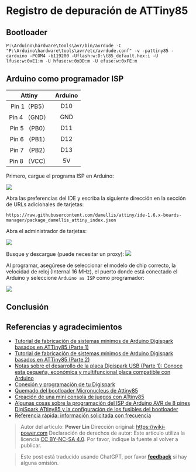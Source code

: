 # Registro de depuración de ATTiny85

## Bootloader

```shell
P:\Arduino\hardware\tools\avr/bin/avrdude -C "P:\Arduino\hardware\tools\avr/etc/avrdude.conf" -v -pattiny85 -carduino -PCOM4 -b119200 -Uflash:w:D:\t85_default.hex:i -U lfuse:w:0xE1:m -U hfuse:w:0xDD:m -U efuse:w:0xFE:m
```

## Arduino como programador ISP

|    Attiny     | Arduino |
| :-----------: | :-----: |
| Pin 1（PB5）  |   D10   |
| Pin 4 （GND） |   GND   |
| Pin 5 （PB0） |   D11   |
| Pin 6 （PB1） |   D12   |
| Pin 7 （PB2） |   D13   |
| Pin 8 （VCC） |   5V    |

Primero, cargue el programa ISP en Arduino:

![](https://wiki-media-1253965369.cos.ap-guangzhou.myqcloud.com/img/20200426144425.png)

Abra las preferencias del IDE y escriba la siguiente dirección en la sección de URLs adicionales de tarjetas:

```
https://raw.githubusercontent.com/damellis/attiny/ide-1.6.x-boards-manager/package_damellis_attiny_index.json
```

Abra el administrador de tarjetas:

![](https://wiki-media-1253965369.cos.ap-guangzhou.myqcloud.com/img/20200426144642.png)

Busque y descargue (puede necesitar un proxy):
![](https://wiki-media-1253965369.cos.ap-guangzhou.myqcloud.com/img/20200426144732.png)

Al programar, asegúrese de seleccionar el modelo de chip correcto, la velocidad de reloj (Internal 16 MHz), el puerto donde está conectado el Arduino y seleccione `Arduino as ISP` como programador:

![](https://wiki-media-1253965369.cos.ap-guangzhou.myqcloud.com/img/20200426144834.png)

## Conclusión

## Referencias y agradecimientos

- [Tutorial de fabricación de sistemas mínimos de Arduino Digispark basados en ATTiny85 (Parte 1)](https://blog.csdn.net/Argon_Ghost/article/details/103637870?depth_1-utm_source=distribute.pc_relevant.none-task-blog-BlogCommendFromBaidu-4&utm_source=distribute.pc_relevant.none-task-blog-BlogCommendFromBaidu-4)
- [Tutorial de fabricación de sistemas mínimos de Arduino Digispark basados en ATTiny85 (Parte 2)](https://blog.csdn.net/Argon_Ghost/article/details/103859931)
- [Notas sobre el desarrollo de la placa Digispark USB (Parte 1): Conoce esta pequeña, económica y multifuncional placa compatible con Arduino](https://zhuanlan.zhihu.com/p/73336394)
- [Conexión y programación de tu Digispark](http://digistump.com/wiki/digispark/tutorials/connecting)
- [Quemado del bootloader Micronucleus de Attiny85](http://iremo-tw.blogspot.com/2018/03/attiny85-micronucleus-bootloader.html)
- [Creación de una mini consola de juegos con ATtiny85](https://www.jianshu.com/p/55e86b4e0194)
- [Algunas cosas sobre la programación del ISP de Arduino AVR de 8 pines DigiSpark ATtiny85 y la configuración de los fusibles del bootloader](http://blog.sina.com.cn/s/blog_6566538d0102w6qk.html)
- [Referencia rápida: información solicitada con frecuencia](http://digistump.com/wiki/digispark/quickref)

> Autor del artículo: **Power Lin**
> Dirección original: <https://wiki-power.com>
> Declaración de derechos de autor: Este artículo utiliza la licencia [CC BY-NC-SA 4.0](https://creativecommons.org/licenses/by/4.0/deed.zh). Por favor, indique la fuente al volver a publicar.

> Este post está traducido usando ChatGPT, por favor [**feedback**](https://github.com/linyuxuanlin/Wiki_MkDocs/issues/new) si hay alguna omisión.